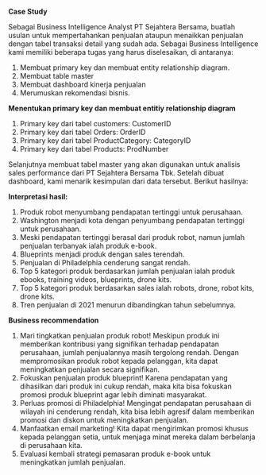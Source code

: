 **Case Study**

Sebagai Business Intelligence Analyst PT Sejahtera Bersama, buatlah usulan untuk mempertahankan penjualan ataupun menaikkan penjualan dengan tabel transaksi detail yang sudah ada.
Sebagai Business Intelligence kami memiliki beberapa tugas yang harus diselesaikan, di antaranya:
1.	Membuat primary key dan membuat entity relationship diagram.
2.	Membuat table master
3.	Membuat dashboard kinerja penjualan
4.	Merumuskan rekomendasi bisnis.
   
**Menentukan primary key dan membuat entitiy relationship diagram**
1. Primary key dari tabel customers: CustomerID
2. Primary key dari tabel Orders: OrderID
3. Primary key dari tabel ProductCategory: CategoryID 
4. Primary key dari tabel Products: ProdNumber
   
Selanjutnya membuat tabel master yang akan digunakan untuk analisis sales performance dari PT Sejahtera Bersama Tbk. Setelah dibuat dashboard, kami menarik kesimpulan dari data tersebut. Berikut hasilnya:

**Interpretasi hasil:**
1. Produk robot menyumbang pendapatan tertinggi untuk perusahaan.
2. Washington menjadi kota dengan penyumbang pendapatan tertinggi untuk perusahaan.
3. Meski pendapatan tertinggi berasal dari produk robot, namun jumlah penjualan terbanyak ialah produk e-book.
4. Blueprints menjadi produk dengan sales terendah.
5. Penjualan di Philadelphia cenderung sangat rendah.
6. Top 5 kategori produk berdasarkan jumlah penjualan ialah produk ebooks, training videos, blueprints, drone kits.
7. Top 5 kategori produk berdasarkan sales ialah robots, drone, robot kits, drone kits.
8. Tren penjualan di 2021 menurun dibandingkan tahun sebelumnya.

**Business recommendation**
1. Mari tingkatkan penjualan produk robot! Meskipun produk ini memberikan kontribusi yang signifikan terhadap pendapatan perusahaan, jumlah penjualannya masih tergolong rendah. Dengan mempromosikan produk robot kepada pelanggan, kita dapat meningkatkan penjualan secara signifikan.
2. Fokuskan penjualan produk blueprint! Karena pendapatan yang dihasilkan dari produk ini cukup rendah, maka kita bisa fokuskan promosi produk blueprint agar lebih diminati masyarakat.
3. Perluas promosi di Philadelphia! Mengingat pendapatan perusahaan di wilayah ini cenderung rendah, kita bisa lebih agresif dalam memberikan promosi dan diskon untuk meningkatkan penjualan.
4. Manfaatkan email marketing! Kita dapat mengirimkan promosi khusus kepada pelanggan setia, untuk menjaga minat mereka dalam berbelanja di perusahaan kita.
5. Evaluasi kembali strategi pemasaran produk e-book untuk meningkatkan jumlah penjualan.

